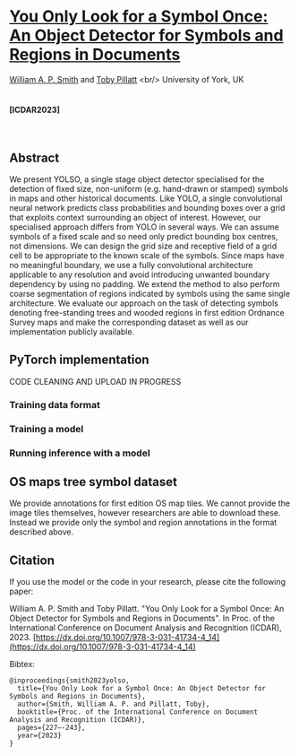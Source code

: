 # [You Only Look for a Symbol Once: An Object Detector for Symbols and Regions in Documents]([http://openaccess.thecvf.com/content_CVPR_2020/papers/Smith_A_Morphable_Face_Albedo_Model_CVPR_2020_paper.pdf](https://eprints.whiterose.ac.uk/198859/1/_ICDAR_YOLSO.pdf))

 [William A. P. Smith](https://www-users.cs.york.ac.uk/wsmith) and [Toby Pillatt]([https://www.linkedin.com/in/alassane-seck-67508365](https://www.york.ac.uk/archaeology/people/toby-pillatt/))
 <br/>
 University of York, UK
 <br/>
 <br/>
#### [ICDAR2023]

<br/>

## Abstract

We present YOLSO, a single stage object detector specialised for the detection of fixed size, non-uniform (e.g. hand-drawn or stamped) symbols in maps and other historical documents. Like YOLO, a single convolutional neural network predicts class probabilities and bounding boxes over a grid that exploits context surrounding an object of interest. However, our specialised approach differs from YOLO in several ways. We can assume symbols of a fixed scale and so need only predict bounding box centres, not dimensions. We can design the grid size and receptive field of a grid cell to be appropriate to the known scale of the symbols. Since maps have no meaningful boundary, we use a fully convolutional architecture applicable to any resolution and avoid introducing unwanted boundary dependency by using no padding. We extend the method to also perform coarse segmentation of regions indicated by symbols using the same single architecture. We evaluate our approach on the task of detecting symbols denoting free-standing trees and wooded regions in first edition Ordnance Survey maps and make the corresponding dataset as well as our implementation publicly available.

## PyTorch implementation

CODE CLEANING AND UPLOAD IN PROGRESS

### Training data format

### Training a model

### Running inference with a model

## OS maps tree symbol dataset

We provide annotations for first edition OS map tiles. We cannot provide the image tiles themselves, however researchers are able to download these. Instead we provide only the symbol and region annotations in the format described above.

## Citation

If you use the model or the code in your research, please cite the following paper:

William A. P. Smith and Toby Pillatt. "You Only Look for a Symbol Once: An Object Detector for Symbols and Regions in Documents". In Proc. of the International Conference on Document Analysis and Recognition (ICDAR), 2023.
[https://dx.doi.org/10.1007/978-3-031-41734-4_14](https://dx.doi.org/10.1007/978-3-031-41734-4_14)

Bibtex:

    @inproceedings{smith2023yolso,
      title={You Only Look for a Symbol Once: An Object Detector for Symbols and Regions in Documents},
      author={Smith, William A. P. and Pillatt, Toby},
      booktitle={Proc. of the International Conference on Document Analysis and Recognition (ICDAR)},
      pages={227–-243},
      year={2023}
    }
